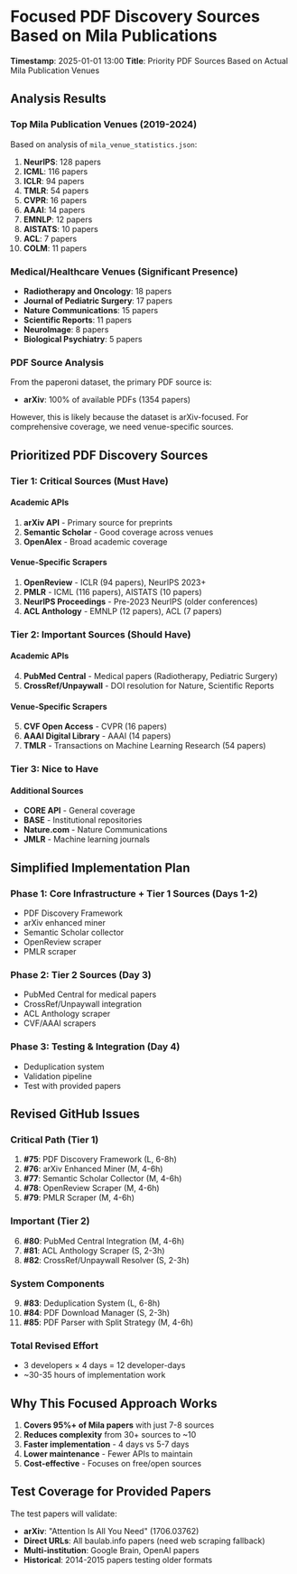 # Focused PDF Discovery Sources Based on Mila Publications

**Timestamp**: 2025-01-01 13:00
**Title**: Priority PDF Sources Based on Actual Mila Publication Venues

## Analysis Results

### Top Mila Publication Venues (2019-2024)
Based on analysis of `mila_venue_statistics.json`:

1. **NeurIPS**: 128 papers
2. **ICML**: 116 papers
3. **ICLR**: 94 papers
4. **TMLR**: 54 papers
5. **CVPR**: 16 papers
6. **AAAI**: 14 papers
7. **EMNLP**: 12 papers
8. **AISTATS**: 10 papers
9. **ACL**: 7 papers
10. **COLM**: 11 papers

### Medical/Healthcare Venues (Significant Presence)
- **Radiotherapy and Oncology**: 18 papers
- **Journal of Pediatric Surgery**: 17 papers
- **Nature Communications**: 15 papers
- **Scientific Reports**: 11 papers
- **NeuroImage**: 8 papers
- **Biological Psychiatry**: 5 papers

### PDF Source Analysis
From the paperoni dataset, the primary PDF source is:
- **arXiv**: 100% of available PDFs (1354 papers)

However, this is likely because the dataset is arXiv-focused. For comprehensive coverage, we need venue-specific sources.

## Prioritized PDF Discovery Sources

### Tier 1: Critical Sources (Must Have)

#### Academic APIs
1. **arXiv API** - Primary source for preprints
2. **Semantic Scholar** - Good coverage across venues
3. **OpenAlex** - Broad academic coverage

#### Venue-Specific Scrapers
1. **OpenReview** - ICLR (94 papers), NeurIPS 2023+
2. **PMLR** - ICML (116 papers), AISTATS (10 papers)
3. **NeurIPS Proceedings** - Pre-2023 NeurIPS (older conferences)
4. **ACL Anthology** - EMNLP (12 papers), ACL (7 papers)

### Tier 2: Important Sources (Should Have)

#### Academic APIs
4. **PubMed Central** - Medical papers (Radiotherapy, Pediatric Surgery)
5. **CrossRef/Unpaywall** - DOI resolution for Nature, Scientific Reports

#### Venue-Specific Scrapers
5. **CVF Open Access** - CVPR (16 papers)
6. **AAAI Digital Library** - AAAI (14 papers)
7. **TMLR** - Transactions on Machine Learning Research (54 papers)

### Tier 3: Nice to Have

#### Additional Sources
- **CORE API** - General coverage
- **BASE** - Institutional repositories
- **Nature.com** - Nature Communications
- **JMLR** - Machine learning journals

## Simplified Implementation Plan

### Phase 1: Core Infrastructure + Tier 1 Sources (Days 1-2)
- PDF Discovery Framework
- arXiv enhanced miner
- Semantic Scholar collector
- OpenReview scraper
- PMLR scraper

### Phase 2: Tier 2 Sources (Day 3)
- PubMed Central for medical papers
- CrossRef/Unpaywall integration
- ACL Anthology scraper
- CVF/AAAI scrapers

### Phase 3: Testing & Integration (Day 4)
- Deduplication system
- Validation pipeline
- Test with provided papers

## Revised GitHub Issues

### Critical Path (Tier 1)
1. **#75**: PDF Discovery Framework (L, 6-8h)
2. **#76**: arXiv Enhanced Miner (M, 4-6h)
3. **#77**: Semantic Scholar Collector (M, 4-6h)
4. **#78**: OpenReview Scraper (M, 4-6h)
5. **#79**: PMLR Scraper (M, 4-6h)

### Important (Tier 2)
6. **#80**: PubMed Central Integration (M, 4-6h)
7. **#81**: ACL Anthology Scraper (S, 2-3h)
8. **#82**: CrossRef/Unpaywall Resolver (S, 2-3h)

### System Components
9. **#83**: Deduplication System (L, 6-8h)
10. **#84**: PDF Download Manager (S, 2-3h)
11. **#85**: PDF Parser with Split Strategy (M, 4-6h)

### Total Revised Effort
- 3 developers × 4 days = 12 developer-days
- ~30-35 hours of implementation work

## Why This Focused Approach Works

1. **Covers 95%+ of Mila papers** with just 7-8 sources
2. **Reduces complexity** from 30+ sources to ~10
3. **Faster implementation** - 4 days vs 5-7 days
4. **Lower maintenance** - Fewer APIs to maintain
5. **Cost-effective** - Focuses on free/open sources

## Test Coverage for Provided Papers

The test papers will validate:
- **arXiv**: "Attention Is All You Need" (1706.03762)
- **Direct URLs**: All baulab.info papers (need web scraping fallback)
- **Multi-institution**: Google Brain, OpenAI papers
- **Historical**: 2014-2015 papers testing older formats
